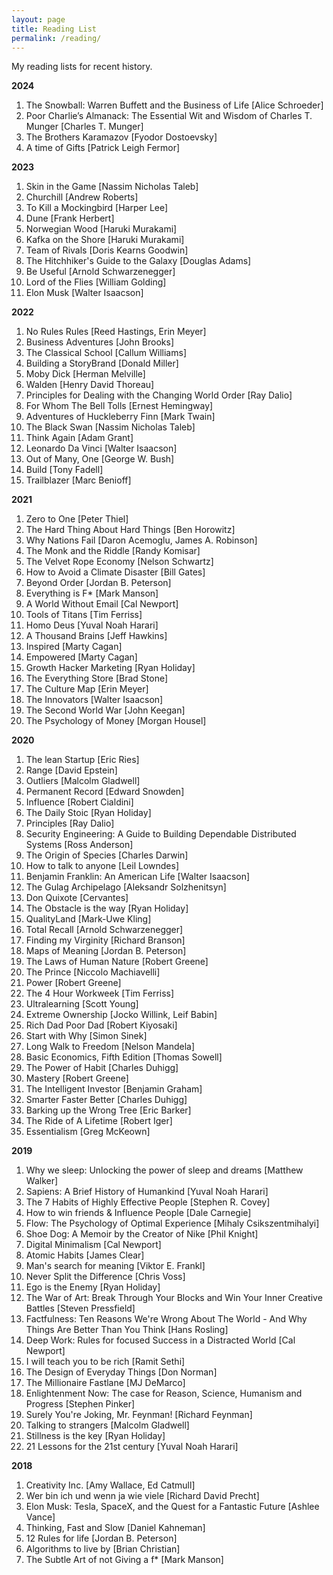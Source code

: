 ```yaml
---
layout: page
title: Reading List
permalink: /reading/
---
```


My reading lists for recent history.  

**2024**
1. The Snowball: Warren Buffett and the Business of Life [Alice Schroeder]
2. Poor Charlie’s Almanack: The Essential Wit and Wisdom of Charles T. Munger [Charles T. Munger]
3. The Brothers Karamazov [Fyodor Dostoevsky]
4. A time of Gifts [Patrick Leigh Fermor]
 
**2023**
1. Skin in the Game [Nassim Nicholas Taleb]
2. Churchill [Andrew Roberts]
3. To Kill a Mockingbird [Harper Lee]
4. Dune [Frank Herbert]
5. Norwegian Wood [Haruki Murakami]
6. Kafka on the Shore [Haruki Murakami]
7. Team of Rivals [Doris Kearns Goodwin]
8. The Hitchhiker's Guide to the Galaxy [Douglas Adams]
9. Be Useful [Arnold Schwarzenegger]
10. Lord of the Flies [William Golding]
11. Elon Musk [Walter Isaacson]

**2022**
1. No Rules Rules [Reed Hastings, Erin Meyer]
2. Business Adventures [John Brooks]
3. The Classical School [Callum Williams]
4. Building a StoryBrand [Donald Miller]
5. Moby Dick [Herman Melville]
6. Walden [Henry David Thoreau]
7. Principles for Dealing with the Changing World Order [Ray Dalio]
8. For Whom The Bell Tolls [Ernest Hemingway]
9. Adventures of Huckleberry Finn [Mark Twain]
10. The Black Swan [Nassim Nicholas Taleb]
11. Think Again [Adam Grant]
12. Leonardo Da Vinci [Walter Isaacson] 
13. Out of Many, One [George W. Bush]
14. Build [Tony Fadell]
15. Trailblazer [Marc Benioff]

**2021**

1. Zero to One [Peter Thiel]
2. The Hard Thing About Hard Things [Ben Horowitz]
3. Why Nations Fail [Daron Acemoglu, James A. Robinson]
4. The Monk and the Riddle [Randy Komisar]
5. The Velvet Rope Economy [Nelson Schwartz]
6. How to Avoid a Climate Disaster [Bill Gates]
7. Beyond Order [Jordan B. Peterson]
8. Everything is F* [Mark Manson]
9. A World Without Email [Cal Newport]
10. Tools of Titans [Tim Ferriss]
11. Homo Deus [Yuval Noah Harari]
12. A Thousand Brains [Jeff Hawkins]
13. Inspired [Marty Cagan]
14. Empowered [Marty Cagan]
15. Growth Hacker Marketing [Ryan Holiday]
16. The Everything Store [Brad Stone]
17. The Culture Map [Erin Meyer]
18. The Innovators [Walter Isaacson]
19. The Second World War [John Keegan]
20. The Psychology of Money [Morgan Housel]

**2020** 

1.	The lean Startup [Eric Ries]
2.	Range [David Epstein]
3.	Outliers [Malcolm Gladwell]
4.	Permanent Record [Edward Snowden]
5.	Influence [Robert Cialdini]
6.	The Daily Stoic [Ryan Holiday]
7.	Principles [Ray Dalio]
8.	Security Engineering: A Guide to Building Dependable Distributed Systems [Ross Anderson]
9.	The Origin of Species [Charles Darwin]
10.	How to talk to anyone [Leil Lowndes]
11.	Benjamin Franklin: An American Life [Walter Isaacson]
12.	The Gulag Archipelago [Aleksandr Solzhenitsyn]
13.	Don Quixote [Cervantes]
14.	The Obstacle is the way [Ryan Holiday]
15. QualityLand [Mark-Uwe Kling]
16.	Total Recall [Arnold Schwarzenegger]
17.	Finding my Virginity [Richard Branson]
18.	Maps of Meaning [Jordan B. Peterson]
19.	The Laws of Human Nature [Robert Greene]
20.	The Prince [Niccolo Machiavelli]
21.	Power [Robert Greene]
22.	The 4 Hour Workweek [Tim Ferriss]
23.	Ultralearning [Scott Young]
24.	Extreme Ownership [Jocko Willink, Leif Babin]
25.	Rich Dad Poor Dad [Robert Kiyosaki]
26.	Start with Why [Simon Sinek]
27.	Long Walk to Freedom [Nelson Mandela]
28.	Basic Economics, Fifth Edition [Thomas Sowell]
29.	The Power of Habit [Charles Duhigg]
30.	Mastery [Robert Greene]
31.	The Intelligent Investor [Benjamin Graham]
32.	Smarter Faster Better [Charles Duhigg]
33.	Barking up the Wrong Tree [Eric Barker]
34.	The Ride of A Lifetime [Robert Iger]
35.	Essentialism [Greg McKeown]

**2019** 

1.	Why we sleep: Unlocking the power of sleep and dreams [Matthew Walker]
2.	Sapiens: A Brief History of Humankind [Yuval Noah Harari]
3.	The 7 Habits of Highly Effective People [Stephen R. Covey]
4.	How to win friends & Influence People [Dale Carnegie]
5.	Flow: The Psychology of Optimal Experience [Mihaly Csikszentmihalyi]
6.	Shoe Dog: A Memoir by the Creator of Nike [Phil Knight]
7.	Digital Minimalism [Cal Newport]
8.	Atomic Habits [James Clear]
9.	Man's search for meaning [Viktor E. Frankl]
10.	Never Split the Difference [Chris Voss]
11.	Ego is the Enemy [Ryan Holiday]
12.	The War of Art: Break Through Your Blocks and Win Your Inner Creative Battles [Steven Pressfield]
13.	Factfulness: Ten Reasons We're Wrong About The World - And Why Things Are Better Than You Think [Hans Rosling]
14.	Deep Work: Rules for focused Success in a Distracted World [Cal Newport]
15.	I will teach you to be rich [Ramit Sethi]
16.	The Design of Everyday Things [Don Norman]
17.	The Millionaire Fastlane [MJ DeMarco]
18.	Enlightenment Now: The case for Reason, Science, Humanism and Progress [Stephen Pinker]
19.	Surely You're Joking, Mr. Feynman! [Richard Feynman]
20.	Talking to strangers [Malcolm Gladwell]
21.	Stillness is the key [Ryan Holiday]
22.	21 Lessons for the 21st century [Yuval Noah Harari]

**2018** 

1.	Creativity Inc. [Amy Wallace, Ed Catmull]
2.	Wer bin ich und wenn ja wie viele [Richard David Precht]
3.	Elon Musk: Tesla, SpaceX, and the Quest for a Fantastic Future [Ashlee Vance]
4.	Thinking, Fast and Slow [Daniel Kahneman]
5.	12 Rules for life [Jordan B. Peterson]
6.	Algorithms to live by [Brian Christian]
7.	The Subtle Art of not Giving a f* [Mark Manson]
